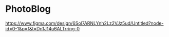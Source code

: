 # PhotoBlog

https://www.figma.com/design/6Sol7ARNLYnh2Lz2VJz5ud/Untitled?node-id=0-1&p=f&t=Dn1J14u6ALTrring-0